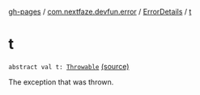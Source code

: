 [gh-pages](../../index.md) / [com.nextfaze.devfun.error](../index.md) / [ErrorDetails](index.md) / [t](./t.md)

# t

`abstract val t: `[`Throwable`](https://kotlinlang.org/api/latest/jvm/stdlib/kotlin/-throwable/index.html) [(source)](https://github.com/NextFaze/dev-fun/tree/master/devfun/src/main/java/com/nextfaze/devfun/error/Handler.kt#L38)

The exception that was thrown.

